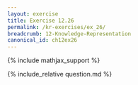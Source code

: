 ```yaml
---
layout: exercise
title: Exercise 12.26
permalink: /kr-exercises/ex_26/
breadcrumb: 12-Knowledge-Representation
canonical_id: ch12ex26
---
```


{% include mathjax_support %}
<div id="hiddden">{% include_relative question.md %}</div>